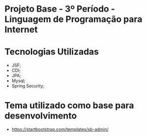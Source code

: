 # Projeto Base - 3º Período - Linguagem de Programação para Internet

# Tecnologias Utilizadas
* JSF;
* CDI;
* JPA;
* Mysql;
* Spring Security;

# Tema utilizado como base para desenvolvimento
* https://startbootstrap.com/templates/sb-admin/
